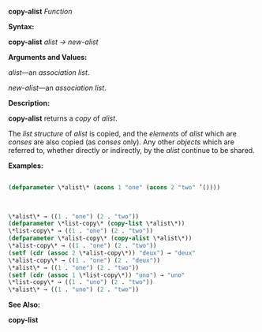 **copy-alist** *Function* 



**Syntax:** 



**copy-alist** *alist → new-alist* 



**Arguments and Values:** 



*alist*—an *association list*. 



*new-alist*—an *association list*. 



**Description:** 



**copy-alist** returns a *copy* of *alist*. 



The *list structure* of *alist* is copied, and the *elements* of *alist* which are *conses* are also copied (as *conses* only). Any other *objects* which are referred to, whether directly or indirectly, by the *alist* continue to be shared. 



**Examples:**
```lisp
 
(defparameter \*alist\* (acons 1 "one" (acons 2 "two" ’()))) 

 
 
\*alist\* → ((1 . "one") (2 . "two")) 
(defparameter \*list-copy\* (copy-list \*alist\*)) 
\*list-copy\* → ((1 . "one") (2 . "two")) 
(defparameter \*alist-copy\* (copy-alist \*alist\*)) 
\*alist-copy\* → ((1 . "one") (2 . "two")) 
(setf (cdr (assoc 2 \*alist-copy\*)) "deux") → "deux" 
\*alist-copy\* → ((1 . "one") (2 . "deux")) 
\*alist\* → ((1 . "one") (2 . "two")) 
(setf (cdr (assoc 1 \*list-copy\*)) "uno") → "uno" 
\*list-copy\* → ((1 . "uno") (2 . "two")) 
\*alist\* → ((1 . "uno") (2 . "two")) 

```
**See Also:** 



**copy-list** 



